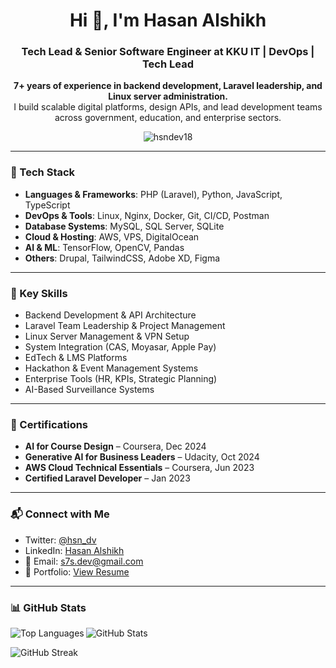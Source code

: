 <h1 align="center">Hi 👋, I'm Hasan Alshikh</h1>
<h3 align="center">Tech Lead & Senior Software Engineer at KKU IT | DevOps | Tech Lead</h3>

<p align="center">
  <b>7+ years of experience in backend development, Laravel leadership, and Linux server administration.</b><br>
  I build scalable digital platforms, design APIs, and lead development teams across government, education, and enterprise sectors.
</p>

<p align="center">
  <img src="https://komarev.com/ghpvc/?username=hsndev18&label=Profile%20views&color=0e75b6&style=flat" alt="hsndev18" />
</p>

---

### 🧠 Tech Stack

- **Languages & Frameworks**: PHP (Laravel), Python, JavaScript, TypeScript  
- **DevOps & Tools**: Linux, Nginx, Docker, Git, CI/CD, Postman  
- **Database Systems**: MySQL, SQL Server, SQLite  
- **Cloud & Hosting**: AWS, VPS, DigitalOcean  
- **AI & ML**: TensorFlow, OpenCV, Pandas  
- **Others**: Drupal, TailwindCSS, Adobe XD, Figma  

---

### 🚀 Key Skills

- Backend Development & API Architecture  
- Laravel Team Leadership & Project Management  
- Linux Server Management & VPN Setup  
- System Integration (CAS, Moyasar, Apple Pay)  
- EdTech & LMS Platforms  
- Hackathon & Event Management Systems  
- Enterprise Tools (HR, KPIs, Strategic Planning)  
- AI-Based Surveillance Systems  

---

### 📄 Certifications

- **AI for Course Design** – Coursera, Dec 2024  
- **Generative AI for Business Leaders** – Udacity, Oct 2024  
- **AWS Cloud Technical Essentials** – Coursera, Jun 2023  
- **Certified Laravel Developer** – Jan 2023  

---

### 📬 Connect with Me

- Twitter: [@hsn_dv](https://twitter.com/hsn_dv)  
- LinkedIn: [Hasan Alshikh](https://linkedin.com/in/hasan-alshikh)  
- 📧 Email: s7s.dev@gmail.com  
- 📂 Portfolio: [View Resume](https://drive.google.com/file/d/1QD6xTrWfbeNLsoHVuqvDBOLIZJJy7Ocg/view)

---

### 📊 GitHub Stats

<p><img align="left" src="https://github-readme-stats.vercel.app/api/top-langs?username=hsndev18&show_icons=true&locale=en&layout=compact" alt="Top Languages" /></p>

<p><img align="center" src="https://github-readme-stats.vercel.app/api?username=hsndev18&show_icons=true&locale=en" alt="GitHub Stats" /></p>

<p><img align="center" src="https://github-readme-streak-stats.herokuapp.com/?user=hsndev18" alt="GitHub Streak" /></p>
